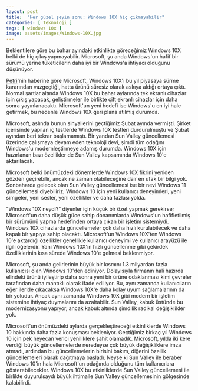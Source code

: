```yaml
---
layout: post
title:  "Her güzel şeyin sonu: Windows 10X hiç çıkmayabilir"
categories: [ Teknoloji ]
tags: [ windows 10x ]
image: assets/images/Windows-10X.jpg
---
```

Beklentilere göre bu bahar ayındaki etkinlikte göreceğimiz Windows 10X belki de hiç çıkış yapmayabilir. Microsoft, şu anda Windows'un hafif bir sürümü yerine tüketicilerin daha iyi bir Windows'a ihtiyacı olduğunu düşünüyor.

[Petri](https://petri.com/microsoft-shelves-windows-10x-it-is-not-shipping-in-2021)'nin haberine göre Microsoft, Windows 10X'i bu yıl piyasaya sürme kararından vazgeçtiği, hatta ürünü süresiz olarak askıya aldığı ortaya çıktı. Normal şartlar altında Windows 10X bu bahar aylarında tek ekranlı cihazlar için çıkış yapacak, geliştirmeler ile birlikte çift ekranlı cihazlar için daha sonra yayınlanacaktı. Microsoft'un yeni hedefi ise Windows'u en iyi hale getirmek, bu nedenle Windows 10X geri plana atılmış durumda.

Microsoft, aslında bunun sinyallerini geçtiğimiz Şubat ayında vermişti. Şirket içerisinde yapılan iç testlerde Windows 10X testleri durdurulmuştu ve Şubat ayından beri tekrar başlamamıştı. Bir yandan Sun Valley güncellemesi üzerinde çalışmaya devam eden teknoloji devi, şimdi tüm odağını Windows'u modernleştirmeye adamış durumda. Windows 10X için hazırlanan bazı özellikler de Sun Valley kapsamında Windows 10'e aktarılacak.

Microsoft belki önümüzdeki dönemlerde Windows 10X fikrini yeniden gözden geçirebilir, ancak ne zaman olabileceğine dair en ufak bir bilgi yok. Sonbaharda gelecek olan Sun Valley güncellemesi ise bir nevi Windows 11 güncellemesi diyebiliriz; Windows 10 için yeni kullanıcı deneyimleri, yeni simgeler, yeni sesler, yeni özellikler ve daha fazlası yolda.

"Windows 10X neydi?" diyenler için küçük bir özet yapmak gerekirse; Microsoft'un daha düşük güce sahip donanımlarda Windows'un hafifletilmiş bir sürümünü yapma hedefinden ortaya çıkan bir işletim sistemiydi. Windows 10X cihazlarda güncellemeler çok daha hızlı kurulabilecek ve daha kapalı bir yapıya sahip olacaktı. Microsoft'un Windows 10X'ten Windows 10'e aktardığı özellikler genellikle kullanıcı deneyimi ve kullanıcı arayüzü ile ilgili öğelerdir. Yani Windows 10X'in hızlı güncellenme gibi çekirdek özelliklerinin kısa sürede Windows 10'e gelmesi beklenmiyor.

Microsoft, şu anda gelirlerinin büyük bir kısmını 1.3 milyardan fazla kullanıcısı olan Windows 10'den ediniyor. Dolayısıyla firmanın hali hazırda elindeki ürünü iyileştirip daha sonra yeni bir ürüne odaklanması kimi çevreler tarafından daha mantıklı olarak ifade ediliyor. Bu, aynı zamanda kullanıcıların eğer ileride çıkacaksa Windows 10X'e daha kolay uyum sağlamalarının da bir yoludur. Ancak aynı zamanda Windows 10X gibi modern bir işletim sistemine ihtiyaç duymalarını da azaltabilir. Sun Valley, kabuk üstünde bu modernizasyonu yapıyor, ancak kabuk altında şimdilik radikal değişiklikler yok.

Microsoft'un önümüzdeki aylarda gerçekleştireceği etkinliklerde Windows 10 hakkında daha fazla konuşması bekleniyor. Geçtiğimiz birkaç yıl Windows 10 için pek heyecan verici yeniliklere şahit olamadık. Microsoft, yılda iki kere verdiği büyük güncellemelerde neredeyse çok büyük değişikliklere imza atmadı, ardından bu güncellemelerin birisini bakım, diğerini özellik güncellemeleri olarak dağıtmaya başladı. Neyse ki Sun Valley ile beraber Windows 10'in hala Microsoft'un odağında olduğunu tüm kullanıcılara gösterebilecekler. Windows 10X bu etkinliklerde Sun Valley güncellemesi ile birlikte duyurulsaydı büyük ihtimalle Sun Valley güncellemesinin gölgesinde kalabilirdi.
